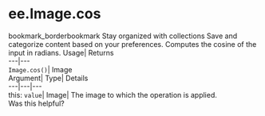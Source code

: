  
#  ee.Image.cos
bookmark_borderbookmark Stay organized with collections  Save and categorize content based on your preferences.
Computes the cosine of the input in radians. 
Usage| Returns  
---|---  
`Image.cos()`| Image  
Argument| Type| Details  
---|---|---  
this: `value`| Image| The image to which the operation is applied.  
Was this helpful?
